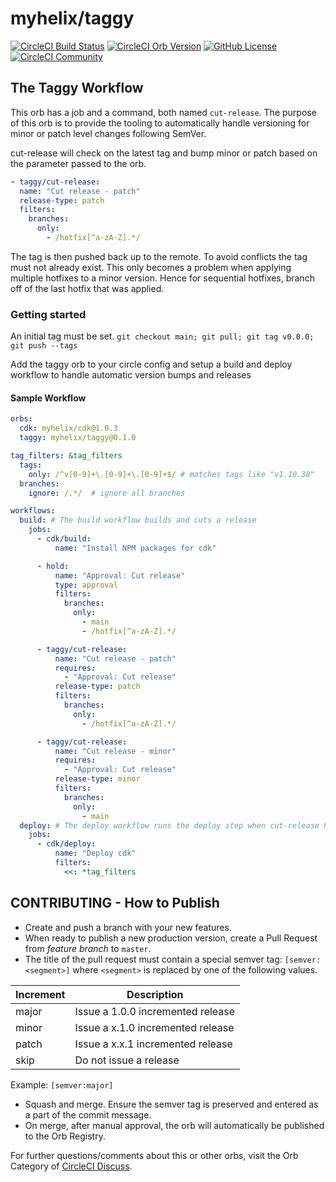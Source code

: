 # myhelix/taggy

[![CircleCI Build Status](https://circleci.com/gh/myhelix/taggy-orb.svg?style=shield "CircleCI Build Status")](https://circleci.com/gh/myhelix/taggy-orb) [![CircleCI Orb Version](https://badges.circleci.com/orbs/myhelix/taggy.svg)](https://circleci.com/orbs/registry/orb/myhelix/taggy) [![GitHub License](https://img.shields.io/badge/license-MIT-lightgrey.svg)](https://raw.githubusercontent.com/myhelix/taggy-orb/master/LICENSE) [![CircleCI Community](https://img.shields.io/badge/community-CircleCI%20Discuss-343434.svg)](https://discuss.circleci.com/c/ecosystem/orbs)



## The Taggy Workflow

This orb has a job and a command, both named `cut-release`. The purpose of this orb is to
provide the tooling to automatically handle versioning for minor or patch level changes following SemVer.

cut-release will check on the latest tag and bump minor or patch based on the parameter passed to the orb.

```yaml
- taggy/cut-release:
  name: "Cut release - patch"
  release-type: patch
  filters:
    branches:
      only:
        - /hotfix[^a-zA-Z].*/

```

The tag is then pushed back up to the remote. To avoid conflicts the tag must not already exist. This only
becomes a problem when applying multiple hotfixes to a minor version. Hence for sequential hotfixes,
branch off of the last hotfix that was applied.


### Getting started

An initial tag must be set. `git checkout main; git pull; git tag v0.0.0; git push --tags`

Add the taggy orb to your circle config and setup a build and deploy workflow to handle
automatic version bumps and releases


#### Sample Workflow
```yaml
orbs:
  cdk: myhelix/cdk@1.0.3
  taggy: myhelix/taggy@0.1.0

tag_filters: &tag_filters
  tags:
    only: /^v[0-9]+\.[0-9]+\.[0-9]+$/ # matches tags like "v1.10.38"
  branches:
    ignore: /.*/  # ignore all branches

workflows:
  build: # The build workflow builds and cuts a release
    jobs:
      - cdk/build:
          name: "Install NPM packages for cdk"

      - hold:
          name: "Approval: Cut release"
          type: approval
          filters:
            branches:
              only:
                - main
                - /hotfix[^a-zA-Z].*/

      - taggy/cut-release:
          name: "Cut release - patch"
          requires:
            - "Approval: Cut release"
          release-type: patch
          filters:
            branches:
              only:
                - /hotfix[^a-zA-Z].*/

      - taggy/cut-release:
          name: "Cut release - minor"
          requires:
            - "Approval: Cut release"
          release-type: minor
          filters:
            branches:
              only:
                - main
  deploy: # The deploy workflow runs the deploy step when cut-release has created a new release
    jobs:
      - cdk/deploy:
          name: "Deploy cdk"
          filters:
            <<: *tag_filters

```


## CONTRIBUTING - How to Publish
* Create and push a branch with your new features.
* When ready to publish a new production version, create a Pull Request from _feature branch_ to `master`.
* The title of the pull request must contain a special semver tag: `[semver:<segment>]` where `<segment>` is replaced by one of the following values.

| Increment | Description|
| ----------| -----------|
| major     | Issue a 1.0.0 incremented release|
| minor     | Issue a x.1.0 incremented release|
| patch     | Issue a x.x.1 incremented release|
| skip      | Do not issue a release|

Example: `[semver:major]`

* Squash and merge. Ensure the semver tag is preserved and entered as a part of the commit message.
* On merge, after manual approval, the orb will automatically be published to the Orb Registry.


For further questions/comments about this or other orbs, visit the Orb Category of [CircleCI Discuss](https://discuss.circleci.com/c/orbs).
